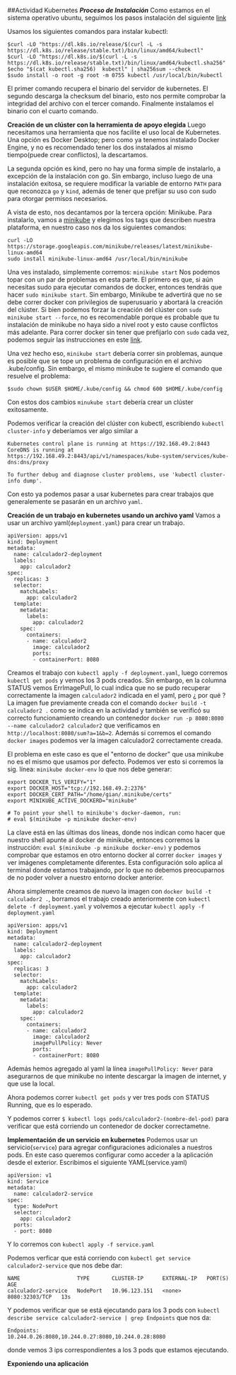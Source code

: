 ##Actividad Kubernetes
***Proceso de Instalación***
Como estamos en el sistema operativo ubuntu, seguimos los pasos instalación del siguiente [link](https://kubernetes.io/docs/tasks/tools/install-kubectl-linux/)

Usamos los siguientes comandos para instalar kubectl:
```
$curl -LO "https://dl.k8s.io/release/$(curl -L -s https://dl.k8s.io/release/stable.txt)/bin/linux/amd64/kubectl"
$curl -LO "https://dl.k8s.io/$(curl -L -s https://dl.k8s.io/release/stable.txt)/bin/linux/amd64/kubectl.sha256"
$echo "$(cat kubectl.sha256)  kubectl" | sha256sum --check
$sudo install -o root -g root -m 0755 kubectl /usr/local/bin/kubectl
```
El primer comando recupera el binario del servidor de kubernetes. El segundo descarga la checksum del binario, esto nos permite comprobar la integridad del archivo con el tercer comando. Finalmente instalamos el binario con el cuarto comando.

**Creación de un clúster con la herramienta de apoyo elegida**
Luego necesitamos una herramienta que nos facilite el uso local de Kubernetes.
Una opción es Docker Desktop; pero como ya tenemos instalado Docker Engine, y no es recomendado tener los dos instalados al mismo tiempo(puede crear conflictos), la descartamos.

La segunda opción es kind, pero no hay una forma simple de instalarlo, a excepción de la instalación con go. Sin embargo, incluso luego de una instalación exitosa, se requiere modificar la variable de entorno `PATH` para que reconozca `go` y `kind`, además de tener que prefijar su uso con sudo para otorgar permisos necesarios.

A vista de esto, nos decantamos por la tercera opción: Minikube. 
Para instalarlo, vamos a [minikube](https://minikube.sigs.k8s.io/docs/start/) y elegimos los tags que describen nuestra plataforma, en nuestro caso nos da los siguientes comandos:
```
curl -LO https://storage.googleapis.com/minikube/releases/latest/minikube-linux-amd64
sudo install minikube-linux-amd64 /usr/local/bin/minikube
```
Una ves instalado, simplemente corremos: `minikube start`
Nos podemos topar con un par de problemas en esta parte. El primero es que, si aún necesitas sudo para ejecutar comandos de docker, entonces tendrás que hacer `sudo minikube start`. Sin embargo, Minikube te advertirá que no se debe correr docker con privilegios de superusuario y abortará la creación del clúster. Si bien podemos forzar la creación del clúster con `sudo minikube start --force`, no es recomendable porque es probable que tu instalación de minikube no haya sido a nivel root y esto cause conflictos más adelante. Para correr docker sin tener que prefijarlo con `sudo` cada vez, podemos seguir las instrucciones en este [link](https://docs.docker.com/engine/install/linux-postinstall/).

Una vez hecho eso, `minikube start` debería correr sin problemas, aunque es posible que se tope un problema de configuración en el archivo .kube/config. Sin embargo, el mismo minikube te sugiere el comando que resuelve el problema:
```
$sudo chown $USER $HOME/.kube/config && chmod 600 $HOME/.kube/config
```

Con estos dos cambios `minukube start` debería crear un clúster exitosamente.

Podemos verificar la creación del clúster con kubectl, escribiendo `kubectl cluster-info` y deberíamos ver algo similar a
```
Kubernetes control plane is running at https://192.168.49.2:8443
CoreDNS is running at https://192.168.49.2:8443/api/v1/namespaces/kube-system/services/kube-dns:dns/proxy

To further debug and diagnose cluster problems, use 'kubectl cluster-info dump'.
```

Con esto ya podemos pasar a usar kubernetes para crear trabajos que generalemente se pasarán en un archivo `yaml`.

**Creación de un trabajo en kubernetes usando un archivo yaml**
Vamos a usar un archivo yaml(`deployment.yaml`) para crear un trabajo.
```
apiVersion: apps/v1 
kind: Deployment 
metadata: 
  name: calculador2-deployment 
  labels: 
    app: calculador2 
spec: 
  replicas: 3 
  selector: 
    matchLabels: 
      app: calculador2 
  template: 
    metadata: 
      labels: 
        app: calculador2 
    spec: 
      containers: 
      - name: calculador2 
        image: calculador2 
        ports: 
        - containerPort: 8080 
```
Creamos el trabajo con `kubectl apply -f deployment.yaml`, luego corremos `kubectl get pods` y vemos los 3 pods creados. Sin embargo, en la columna STATUS vemos ErrImagePull, lo cual indica que no se pudo recuperar correctamente la imagen `calculador2` indicada en el yaml, pero ¿ por qué ? La imagen fue previamente creada con el comando `docker build -t calculador2 .` como se indica en la actividad y también se verificó su correcto funcionamiento creando un contenedor `docker run -p 8080:8080 --name calculador2 calculador2` que verificamos en `http://localhost:8080/sum?a=1&b=2`. Además si corremos el comando `docker images` podemos ver la imagen calculador2 correctamente creada. 

El problema en este caso es que el "entorno de docker" que usa minikube no es el mismo que usamos por defecto. Podemos ver esto si corremos la sig. línea: `minikube docker-env` lo que nos debe generar:
```
export DOCKER_TLS_VERIFY="1"
export DOCKER_HOST="tcp://192.168.49.2:2376"
export DOCKER_CERT_PATH="/home/gian/.minikube/certs"
export MINIKUBE_ACTIVE_DOCKERD="minikube"

# To point your shell to minikube's docker-daemon, run:
# eval $(minikube -p minikube docker-env)
```
La clave está en las últimas dos líneas, donde nos indican como hacer que nuestro shell apunte al docker de minikube, entonces corremos la instrucción: `eval $(minikube -p minikube docker-env)` y podemos comprobar que estamos en otro entorno docker al correr `docker images` y ver imágenes completamente diferentes. Esta configuración solo aplica al terminal donde estamos trabajando, por lo que no debemos preocuparnos de no poder volver a nuestro entorno docker anterior.

Ahora simplemente creamos de nuevo la imagen con `docker build -t calculador2 .`, borramos el trabajo creado anteriormente con `kubectl delete -f deployment.yaml` y volvemos a ejecutar `kubectl apply -f deployment.yaml`
```
apiVersion: apps/v1 
kind: Deployment 
metadata: 
  name: calculador2-deployment 
  labels: 
    app: calculador2 
spec: 
  replicas: 3 
  selector: 
    matchLabels: 
      app: calculador2 
  template: 
    metadata: 
      labels: 
        app: calculador2 
    spec: 
      containers: 
      - name: calculador2 
        image: calculador2 
        imagePullPolicy: Never 
        ports: 
        - containerPort: 8080 
```
Además hemos agregado al yaml la línea `imagePullPolicy: Never` para asegurarnos de que minikube no intente descargar la imagen de internet, y que use la local.

Ahora podemos correr `kubectl get pods` y ver tres pods con STATUS Running, que es lo esperado.

Y podemos correr `$ kubectl logs pods/calculador2-(nombre-del-pod)` para verificar que está corriendo un contenedor de docker correctametne.

**Implementación de un servicio en kubernetes**
Podemos usar un servicio(`service`) para agregar configuraciones adicionales a nuestros pods. En este caso queremos configurar como acceder a la aplicación desde el exterior. Escribimos el siguiente YAML(service.yaml)
```
apiVersion: v1 
kind: Service 
metadata: 
  name: calculador2-service 
spec: 
  type: NodePort 
  selector: 
    app: calculador2 
  ports: 
  - port: 8080 
```

Y lo corremos con `kubectl apply -f service.yaml ` 

Podemos verficar que está corriendo con `kubectl get service calculador2-service` que nos debe dar:
```
NAME                  TYPE       CLUSTER-IP      EXTERNAL-IP   PORT(S)          AGE
calculador2-service   NodePort   10.96.123.151   <none>        8080:32303/TCP   13s
```

Y podemos verificar que se está ejecutando para los 3 pods con `kubectl describe service calculador2-service | grep Endpoints` que nos da:
```
Endpoints:                10.244.0.26:8080,10.244.0.27:8080,10.244.0.28:8080
```
donde vemos 3 ips correspondientes a los 3 pods que estamos ejecutando.

**Exponiendo una aplicación**


